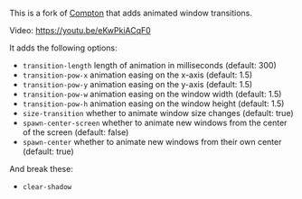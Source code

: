 This is a fork of [Compton](https://github.com/chjj/compton) that adds animated window transitions.

Video: https://youtu.be/eKwPkiACqF0

It adds the following options:
* `transition-length`   length of animation in milliseconds  (default: 300)
* `transition-pow-x`    animation easing on the x-axis (default: 1.5)
* `transition-pow-y`    animation easing on the y-axis (default: 1.5)
* `transition-pow-w`    animation easing on the window width  (default: 1.5)
* `transition-pow-h`    animation easing on the window height (default: 1.5)
* `size-transition`     whether to animate window size changes (default: true)
* `spawn-center-screen` whether to animate new windows from the center of the screen (default: false)
* `spawn-center`        whether to animate new windows from their own center (default: true)

And break these:
* `clear-shadow`
